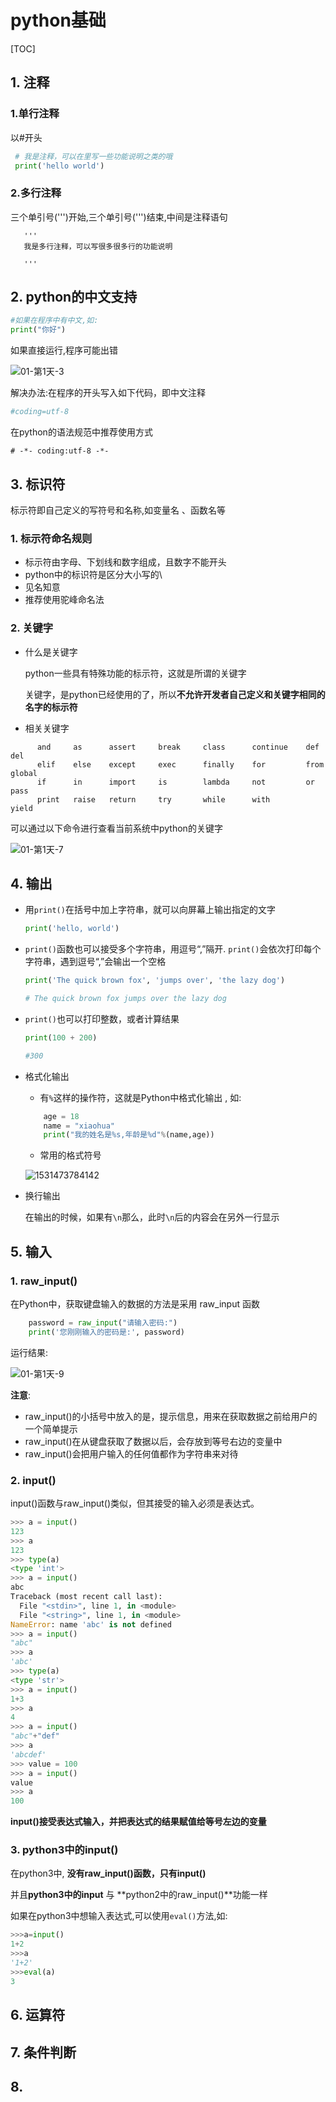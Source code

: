 # python基础

[TOC]



## 1. 注释

### 1.单行注释

以#开头

```py
 # 我是注释，可以在里写一些功能说明之类的哦
 print('hello world')
```

### 2.多行注释

三个单引号(''')开始,三个单引号(''')结束,中间是注释语句

```pyt
   '''
   我是多行注释，可以写很多很多行的功能说明
   
   '''
```



## 2. python的中文支持

```py
#如果在程序中有中文,如:
print("你好")
```

如果直接运行,程序可能出错

![01-第1天-3](assets/01-第1天-3.png)

解决办法:在程序的开头写入如下代码，即中文注释 

```py
#coding=utf-8
```

在python的语法规范中推荐使用方式 

```pyt
# -*- coding:utf-8 -*-
```



## 3. 标识符

标示符即自己定义的写符号和名称,如变量名 、函数名等 

### 1. 标示符命名规则

* 标示符由字母、下划线和数字组成，且数字不能开头 
* python中的标识符是区分大小写的\
* 见名知意 
* 推荐使用驼峰命名法 

### 2. 关键字

* 什么是关键字 

  python一些具有特殊功能的标示符，这就是所谓的关键字

  关键字，是python已经使用的了，所以**不允许开发者自己定义和关键字相同的名字的标示符**

* 相关关键字

```
      and     as      assert     break     class      continue    def     del
      elif    else    except     exec      finally    for         from    global
      if      in      import     is        lambda     not         or      pass
      print   raise   return     try       while      with        yield
```

可以通过以下命令进行查看当前系统中python的关键字 

![01-第1天-7](assets/01-第1天-7.png)



## 4. 输出

* 用`print()`在括号中加上字符串，就可以向屏幕上输出指定的文字 

  ```py
  print('hello, world')
  ```

* `print()`函数也可以接受多个字符串，用逗号“,”隔开. `print()`会依次打印每个字符串，遇到逗号“,”会输出一个空格 

  ```py
  print('The quick brown fox', 'jumps over', 'the lazy dog')
  
  # The quick brown fox jumps over the lazy dog
  ```

* `print()`也可以打印整数，或者计算结果

  ```py
  print(100 + 200)
  
  #300
  ```

* 格式化输出

  * 有`%`这样的操作符，这就是Python中格式化输出 , 如:

  ```py
      age = 18
      name = "xiaohua"
      print("我的姓名是%s,年龄是%d"%(name,age))
  ```

  *  常用的格式符号

  ![1531473784142](assets/1531473784142.png)

* 换行输出

  在输出的时候，如果有`\n`那么，此时`\n`后的内容会在另外一行显示 



## 5. 输入

### 1. raw_input()

在Python中，获取键盘输入的数据的方法是采用 raw_input 函数

```py
    password = raw_input("请输入密码:")
    print('您刚刚输入的密码是:', password)
```

运行结果:

![01-第1天-9](assets/01-第1天-9.gif)

**注意**:

- raw_input()的小括号中放入的是，提示信息，用来在获取数据之前给用户的一个简单提示
- raw_input()在从键盘获取了数据以后，会存放到等号右边的变量中
- raw_input()会把用户输入的任何值都作为字符串来对待



### 2. input()

input()函数与raw_input()类似，但其接受的输入必须是表达式。 

```py
>>> a = input() 
123
>>> a
123
>>> type(a)
<type 'int'>
>>> a = input()
abc
Traceback (most recent call last):
  File "<stdin>", line 1, in <module>
  File "<string>", line 1, in <module>
NameError: name 'abc' is not defined
>>> a = input()
"abc"
>>> a
'abc'
>>> type(a)
<type 'str'>
>>> a = input()
1+3
>>> a
4
>>> a = input()
"abc"+"def"
>>> a
'abcdef'
>>> value = 100
>>> a = input()
value
>>> a
100
```

**input()接受表达式输入，并把表达式的结果赋值给等号左边的变量** 



### 3.  python3中的input()

在python3中, **没有raw_input()函数，只有input()**

并且**python3中的input** 与 **python2中的raw_input()**功能一样



如果在python3中想输入表达式,可以使用`eval()`方法,如:

```py
>>>a=input()
1+2
>>>a
'1+2'
>>>eval(a)
3
```



## 6. 运算符





## 7. 条件判断





## 8. 












